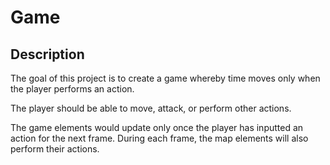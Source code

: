 # Game

## Description

The goal of this project is to create a game whereby time moves only when the player performs an action.

The player should be able to move, attack, or perform other actions.

The game elements would update only once the player has inputted an action for the next frame.
During each frame, the map elements will also perform their actions.